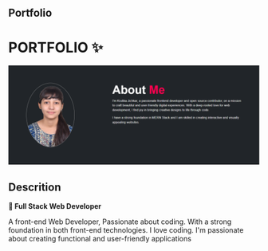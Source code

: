 ## Portfolio
# PORTFOLIO ✨
<img src="about.png">

## Descrition

**🚀 Full Stack Web Developer**

A front-end Web
          Developer, Passionate about coding. With a
          strong foundation in both front-end technologies. I love coding. I'm passionate about
          creating functional and user-friendly applications